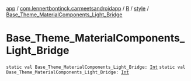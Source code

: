 [app](../../../index.md) / [com.lennertbontinck.carmeetsandroidapp](../../index.md) / [R](../index.md) / [style](index.md) / [Base_Theme_MaterialComponents_Light_Bridge](./-base_-theme_-material-components_-light_-bridge.md)

# Base_Theme_MaterialComponents_Light_Bridge

`static val Base_Theme_MaterialComponents_Light_Bridge: `[`Int`](https://kotlinlang.org/api/latest/jvm/stdlib/kotlin/-int/index.html)
`static val Base_Theme_MaterialComponents_Light_Bridge: `[`Int`](https://kotlinlang.org/api/latest/jvm/stdlib/kotlin/-int/index.html)